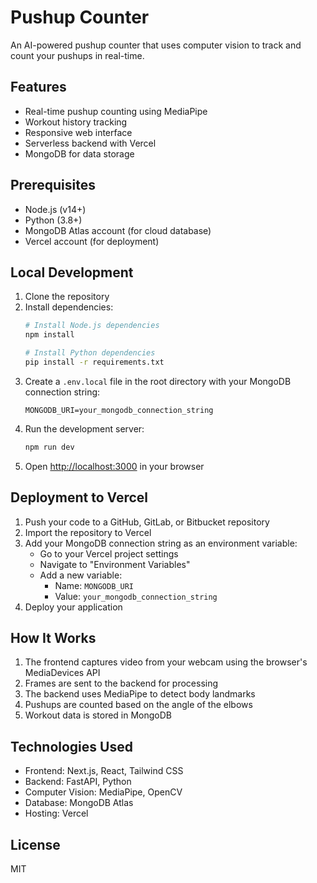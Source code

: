 # Pushup Counter

An AI-powered pushup counter that uses computer vision to track and count your pushups in real-time.

## Features

- Real-time pushup counting using MediaPipe
- Workout history tracking
- Responsive web interface
- Serverless backend with Vercel
- MongoDB for data storage

## Prerequisites

- Node.js (v14+)
- Python (3.8+)
- MongoDB Atlas account (for cloud database)
- Vercel account (for deployment)

## Local Development

1. Clone the repository
2. Install dependencies:
   ```bash
   # Install Node.js dependencies
   npm install
   
   # Install Python dependencies
   pip install -r requirements.txt
   ```
3. Create a `.env.local` file in the root directory with your MongoDB connection string:
   ```
   MONGODB_URI=your_mongodb_connection_string
   ```
4. Run the development server:
   ```bash
   npm run dev
   ```
5. Open [http://localhost:3000](http://localhost:3000) in your browser

## Deployment to Vercel

1. Push your code to a GitHub, GitLab, or Bitbucket repository
2. Import the repository to Vercel
3. Add your MongoDB connection string as an environment variable:
   - Go to your Vercel project settings
   - Navigate to "Environment Variables"
   - Add a new variable:
     - Name: `MONGODB_URI`
     - Value: `your_mongodb_connection_string`
4. Deploy your application

## How It Works

1. The frontend captures video from your webcam using the browser's MediaDevices API
2. Frames are sent to the backend for processing
3. The backend uses MediaPipe to detect body landmarks
4. Pushups are counted based on the angle of the elbows
5. Workout data is stored in MongoDB

## Technologies Used

- Frontend: Next.js, React, Tailwind CSS
- Backend: FastAPI, Python
- Computer Vision: MediaPipe, OpenCV
- Database: MongoDB Atlas
- Hosting: Vercel

## License

MIT
